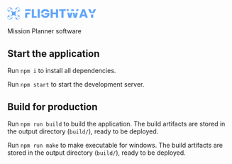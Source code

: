 <img src="apps/client/src/assets/project/logo/flightway-logo.svg" width="200">
 
Mission Planner software

## Start the application

Run `npm i` to install all dependencies.

Run `npm start` to start the development server.

## Build for production

Run `npm run build` to build the application. The build artifacts are stored in the output directory (`build/`), ready to be deployed.

Run `npm run make` to make executable for windows. The build artifacts are stored in the output directory (`build/`), ready to be deployed.
